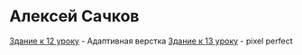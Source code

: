 # Алексей Сачков
[Здание к 12 уроку](https://sachkovae.github.io/lesson-12/) - Адаптивная верстка
[Здание к 13 уроку](https://sachkovae.github.io/lesson-13/) - pixel perfect
